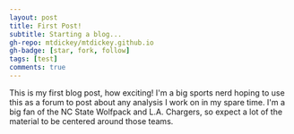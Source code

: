 ```yaml
---
layout: post
title: First Post!
subtitle: Starting a blog...
gh-repo: mtdickey/mtdickey.github.io
gh-badge: [star, fork, follow]
tags: [test]
comments: true
---
```


This is my first blog post, how exciting!  I'm a big sports nerd hoping to use this as a forum to post about any analysis I work on in my spare time.  I'm a big fan of the NC State Wolfpack and L.A. Chargers, so expect a lot of the material to be centered around those teams.

